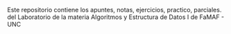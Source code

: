 Este repositorio contiene los apuntes, notas, ejercicios, practico, parciales. del Laboratorio de la materia Algoritmos y Estructura de Datos I de FaMAF - UNC
